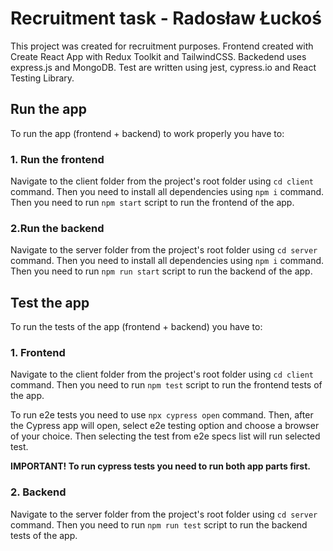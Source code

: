 # Recruitment task - Radosław Łuckoś

This project was created for recruitment purposes. Frontend created with Create React App with Redux Toolkit and TailwindCSS. 
Backedend uses express.js and MongoDB. Test are written using jest, cypress.io and React Testing Library.

## Run the app

To run the app (frontend + backend) to work properly you have to:

### 1. Run the frontend

Navigate to the client folder from the project's root folder using `cd client` command.
Then you need to install all dependencies using `npm i` command.
Then you need to run `npm start` script to run the frontend of the app.

### 2.Run the backend

Navigate to the server folder from the project's root folder using `cd server` command.
Then you need to install all dependencies using `npm i` command.
Then you need to run `npm run start` script to run the backend of the app.

## Test the app

To run the tests of the app (frontend + backend) you have to:

### 1. Frontend

Navigate to the client folder from the project's  root folder using `cd client` command.
Then you need to run `npm test` script to run the frontend tests of the app.

To run e2e tests you need to use `npx cypress open` command. 
Then, after the Cypress app will open, select e2e testing option and choose a browser of your choice.
Then selecting the test from e2e specs list will run selected test.

**IMPORTANT! To run cypress tests you need to run both app parts first.**

### 2. Backend

Navigate to the server folder from the project's root folder using `cd server` command.
Then you need to run `npm run test` script to run the backend tests of the app.




